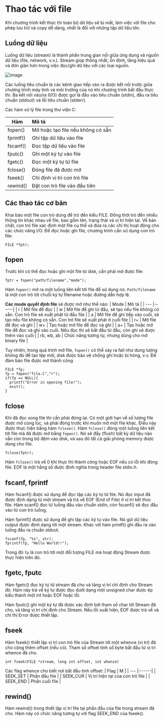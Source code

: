 # Thao tác với file
Khi chương trình kết thúc thì toàn bộ dữ liệu sẽ bị mất, làm việc với file cho phép lưu trữ và copy dễ dàng, nhất là đối với những tập dữ liệu lớn.

## Luồng dữ liệu
Luồng dữ liệu (stream) là thành phần trung gian nối giữa ứng dụng và nguồn dữ liệu (file, network, v.v.). Stream giúp thống nhất, ổn định, tăng hiệu quả và đơn giản hơn trong việc đọc/ghi dữ liệu với các loại nguồn.

![image](https://user-images.githubusercontent.com/83684068/125764541-95da91e5-efec-4933-9b10-dd0be41f7be6.png)

Các luồng tiêu chuẩn là các kênh giao tiếp vào ra được kết nối trước giữa chương trình máy tính và môi trường của nó khi chương trình bắt đầu thực thi. Ba kết nối vào/ra (I/O) được gọi là đầu vào tiêu chuẩn (stdin), đầu ra tiêu chuẩn (stdout) và lỗi tiêu chuẩn (stderr).

Các hàm xử lý file trong thư viện C:

| Hàm | Mô tả |
| ------------- |:-------------|
| fopen()      | Mở hoặc tạo file nếu không có sẵn   |
| fprintf()      |  Ghi tập dữ liệu vào file    |
| fscanf()      |  Đọc tập dữ liệu vào file  |
|  fputc()     |  Ghi một ký tự vào file   |
|  fgetc()     |  Đọc một ký tự từ file   |
|    fclose()   |  Đóng file đã được mở |
|   fseek()    |  Chỉ định vị trí con trỏ file |
|   rewind()    |  Đặt con trỏ file vào đầu tiên |

## Các thao tác cơ bản
Khai báo một file con trỏ dùng để trỏ đến kiểu FILE. Đồng thời trỏ đến nhiều thông tin khác nhau về file, bao gồm tên, trạng thái và vị trí hiện tại. Về bản chất, con trỏ file xác định một file cụ thể và đưa ra các chỉ thị hoạt động cho các chức năng I/O. Để đọc hoặc ghi file, chương trình cần sử dụng con trỏ file:

    FILE *fptr;
    
## fopen
Trước khi có thể đọc hoặc ghi một file từ disk, cần phải mở được file:

    fptr = fopen("path/filename","mode");

Hàm `fopen()` mở ra một luồng liên kết tới file để sử dụng nó. `Path/filename` là một con trỏ tới chuỗi ký tự filename hoặc đường dẫn hợp lệ. 

**Các mode quyết định file** sẽ được mở như thế nào:
| Mode  | Mô tả |
| --- |------|
|   r  |  Mở file để đọc    |
|   w |  Mở file để ghi từ đầu, sẽ tạo nếu file không có sẵn. Con trỏ file sẽ xuất phát từ đầu file |
|  a   |  Mở file để ghi tiếp vào cuối, sẽ tạo nếu file không có sẵn. Con trỏ file sẽ xuất phát ở cuối file   |
|  r+ |  Mở file để đọc và ghi    |
|  w+   |  Tạo hoặc mở file để đọc và ghi  |
|   a+  |  Tạo hoặc mở file để đọc và ghi vào cuối. Nếu đọc thì sẽ bắt đầu từ đầu, còn ghi sẽ được thêm vào cuối   |
|   rb, wb, ab  |  Chức năng tương tự, nhưng dùng cho mở binary file   |

Tuy nhiên, trong quá trình mở file, `fopen()` có thể xảy ra fail như dung lượng không đủ để tạo tệp mới, disk được bảo vệ chống ghi hoặc bị hỏng, v.v. Để đảm bảo file được mở thành công

    FILE *fp;
    fp = fopen("file.C","r");
    if(fp == NULL){
      printf("Error in opening file!");
      exit();
    }


## fclose
Khi đã đọc xong file thì cần phải đóng lại. Có một giới hạn về số lượng file được mở cùng lúc, và phải đóng trước khi muốn mở một file khác. Điều này được thực hiện bằng hàm `fclose()`. Hàm `fclose()` đóng một luồng liên kết tới file mà đã được mở bằng `fopen()`. Nó sẽ đẩy (flush) bất kỳ dữ liệu nào vẫn còn trong bộ đệm vào disk, và sau đó tất cả giải phóng memory được dùng cho file.

    fclose(fptr);
    
Hàm `fclose()` trả về 0 khi thực thi thành công hoặc EOF nếu có lỗi khi đóng file. EOF là một hằng số được định nghĩa trong header file stdio.h.

## fscanf, fprintf
Hàm fscanf() được sử dụng để đọc tập các ký tự từ file. Nó đọc input đã được định dạng từ một stream và trả về EOF (End of File) ở vị trí kết thúc file.
Hàm scanf() đọc từ luồng đầu vào chuẩn stdin, còn fscanf() sẽ đọc đầu vào từ con trỏ luồng,

Hàm fprintf() được sử dụng để ghi tập các ký tự vào file. Nó gửi dữ liệu output được định dạng tới một stream.
Khác với hàm printf() ghi đầu ra vào luồng đầu ra chuẩn stdout.

    fscanf(fp, "%s", str);
    fprintf(fp, "Hello World!!");

Trong đó `fp` là con trỏ tới một đối tượng FILE mà hoạt động Stream được thực hiện trên đó.

## fgetc, fputc
Hàm fgetc() đọc ký tự từ stream đã cho và tăng vị trí chỉ định cho Stream đó.
Hàm này trả về ký tự được đọc dưới dạng một unsigned char được ép kiểu thành một int hoặc EOF hoặc lỗi.

Hàm fputc() ghi một ký tự đã được xác định bởi tham số char tới Stream đã cho, và tăng vị trí chỉ định cho Stream.
Nếu lỗi xuất hiện, EOF được trả về và chỉ thị Error được thiết lập.

## fseek
Hàm fseek() thiết lập vị trí con trỏ file của Stream tới một whence (vị trí) đã cho cộng thêm offset (nếu có). Tham số offset tính số byte bắt đầu từ vị trí whence đã cho.

    int fseek(FILE *stream, long int offset, int whence)
    
Các flag whence cho biết nơi bắt đầu tính offset:
|  Flag | M |
| --- |:------|
|  SEEK_SET	   |   Phần đầu file   |
|  SEEK_CUR   |   Vị trí hiện tại của con trỏ file  |
|   SEEK_END  |  Phần cuối file    |

## rewind()
Hàm rewind() trong thiết lập vị trí file tại phần đầu của file trong stream đã cho. Hàm này có chức năng tương tự với flag SEEK_END của fseek().

